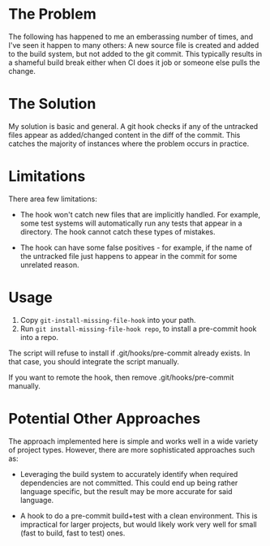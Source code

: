 The Problem
===========
The following has happened to me an emberassing number of times, and I've seen
it happen to many others: A new source file is created and added to the build
system, but not added to the git commit.  This typically results in a shameful
build break either when CI does it job or someone else pulls the change.

The Solution
============
My solution is basic and general.  A git hook checks if any of the untracked
files appear as added/changed content in the diff of the commit.  This catches
the majority of instances where the problem occurs in practice.

Limitations
===========
There area few limitations:

 - The hook won't catch new files that are implicitly handled.  For example,
   some test systems will automatically run any tests that appear in a
   directory.  The hook cannot catch these types of mistakes.

 - The hook can have some false positives - for example, if the name of the
   untracked file just happens to appear in the commit for some unrelated
   reason.

Usage
=====

1. Copy `git-install-missing-file-hook` into your path.
2. Run `git install-missing-file-hook repo`, to install a pre-commit hook into
   a repo.

The script will refuse to install if .git/hooks/pre-commit already exists.  In
that case, you should integrate the script manually.

If you want to remote the hook, then remove .git/hooks/pre-commit manually.

Potential Other Approaches
==========================
The approach implemented here is simple and works well in a wide variety of
project types.  However, there are more sophisticated approaches
such as:

* Leveraging the build system to accurately identify when required dependencies
  are not committed.  This could end up being rather language specific, but the
  result may be more accurate for said language.

* A hook to do a pre-commit build+test with a clean environment.  This is
  impractical for larger projects, but would likely work very well for small
  (fast to build, fast to test) ones.

